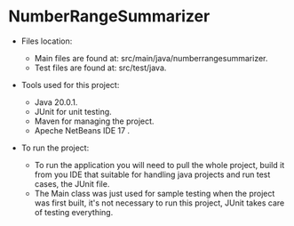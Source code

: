 # NumberRangeSummarizer
- Files location:
    - Main files are found at: src/main/java/numberrangesummarizer.
    - Test files are found at: src/test/java.
    
- Tools used for this project:
    - Java 20.0.1.
    - JUnit for unit testing.
    - Maven for managing the project.
    - Apeche NetBeans IDE 17 .
    
 - To run the project:
    - To run the application you will need to pull the whole project, build it from you IDE that suitable for handling java projects and run test cases, the JUnit file.
    - The Main class was just used for sample testing when the project was first built, it's not necessary to run this project, JUnit takes care of testing everything.
